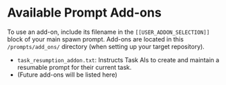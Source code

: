 # Available Prompt Add-ons

To use an add-on, include its filename in the `[[USER_ADDON_SELECTION]]` block of your main spawn prompt. Add-ons are located in this `/prompts/add_ons/` directory (when setting up your target repository).

- `task_resumption_addon.txt`: Instructs Task AIs to create and maintain a resumable prompt for their current task.
- (Future add-ons will be listed here)
